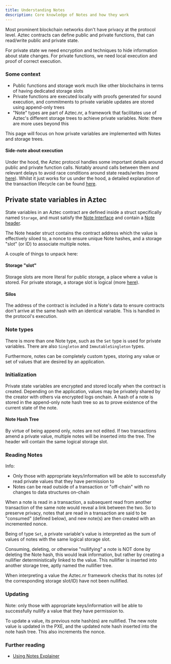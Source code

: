 ```yaml
---
title: Understanding Notes
description: Core knowledge of Notes and how they work
---
```


Most prominent blockchain networks don't have privacy at the protocol level. Aztec contracts can define public and private functions, that can read/write public and private state.

For private state we need encryption and techniques to hide information about state changes. For private functions, we need local execution and proof of correct execution.

### Some context
- Public functions and storage work much like other blockchains in terms of having dedicated storage slots
- Private functions are executed locally with proofs generated for sound execution, and commitments to private variable updates are stored using append-only trees
- "Note" types are part of Aztec.nr, a framework that facilitates use of Aztec's different storage trees to achieve private variables. Note: there are more uses beyond this

This page will focus on how private variables are implemented with Notes and storage trees.

#### Side-note about execution
Under the hood, the Aztec protocol handles some important details around public and private function calls. Notably around calls between them and relevant delays to avoid race conditions around state reads/writes (more [here](../pxe/acir_simulator#simulating-functions)).
Whilst it just works for us under the hood, a detailed explanation of the transaction lifecycle can be found [here](../transactions#simple-example-of-the-private-transaction-lifecycle).

## Private state variables in Aztec
State variables in an Aztec contract are defined inside a struct specifically named `Storage`, and must satisfy the [Note Interface](https://github.com/AztecProtocol/aztec-packages/tree/#include_aztec_version/noir-projects/aztec-nr/aztec/src/note/note_interface.nr) and contain a [Note header](https://github.com/AztecProtocol/aztec-packages/tree/#include_aztec_version/noir-projects/aztec-nr/aztec/src/note/note_header.nr).

The Note header struct contains the contract address which the value is effectively siloed to, a nonce to ensure unique Note hashes, and a storage "slot" (or ID) to associate multiple notes.

A couple of things to unpack here:

#### Storage "slot"
Storage slots are more literal for public storage, a place where a value is stored. For private storage, a storage slot is logical (more [here](./storage_slots#private-state-slots---slots-arent-real)).

#### Silos
The address of the contract is included in a Note's data to ensure contracts don't arrive at the same hash with an identical variable. This is handled in the protocol's execution.

### Note types
There is more than one Note type, such as the `Set` type is used for private variables. There are also `Singleton` and `ImmutableSingleton` types.

Furthermore, notes can be completely custom types, storing any value or set of values that are desired by an application.

### Initialization
Private state variables are encrypted and stored locally when the contract is created. Depending on the application, values may be privately shared by the creator with others via encrypted logs onchain.
A hash of a note is stored in the append-only note hash tree so as to prove existence of the current state of the note.

#### Note Hash Tree
By virtue of being append only, notes are not edited. If two transactions amend a private value, multiple notes will be inserted into the tree. The header will contain the same logical storage slot.

### Reading Notes
Info:
- Only those with appropriate keys/information will be able to successfully read private values that they have permission to
- Notes can be read outside of a transaction or "off-chain" with no changes to data structures on-chain

When a note is read in a transaction, a subsequent read from another transaction of the same note would reveal a link between the two. So to preserve privacy, notes that are read in a transaction are said to be "consumed" (defined below), and new note(s) are then created with an incremented nonce.

Being of type `Set`, a private variable's value is interpreted as the sum of values of notes with the same logical storage slot.

Consuming, deleting, or otherwise "nullifying" a note is NOT done by deleting the Note hash, this would leak information, but rather by creating a nullifier deterministically linked to the value. This nullifier is inserted into another storage tree, aptly named the nullifier tree.

When interpreting a value the Aztec.nr framework checks that its notes (of the corresponding storage slot/ID) have not been nullified.

### Updating
Note: only those with appropriate keys/information will be able to successfully nullify a value that they have permission to.

To update a value, its previous note hash(es) are nullified. The new note value is updated in the PXE, and the updated note hash inserted into the note hash tree. This also increments the nonce.


### Further reading

- [Using Notes Explainer](../../../developers/contracts/writing_contracts/storage/notes)
